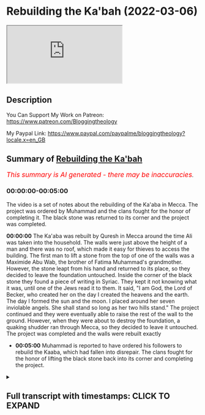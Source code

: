 # Rebuilding the Ka'bah (2022-03-06)

<iframe loading='lazy' allow='autoplay' src='https://www.youtube.com/embed/Maihu1XOM6U'></iframe>

## Description

You Can Support My Work on Patreon:
https://www.patreon.com/Bloggingtheology

My Paypal Link: 
https://www.paypal.com/paypalme/bloggingtheology?locale.x=en_GB

## Summary of [Rebuilding the Ka'bah](https://www.youtube.com/watch?v=Maihu1XOM6U)


*<span style="color:red; font-size:125%">This summary is AI generated - there may be inaccuracies</span>. [](/)*

### <a onclick="modifyYTiframeseektime('0')">00:00:00-00:05:00</a>

The video is a set of notes about the rebuilding of the Ka'aba in Mecca. The project was ordered by Muhammad and the clans fought for the honor of completing it. The black stone was returned to its corner and the project was completed.

**<a onclick="modifyYTiframeseektime('0')">00:00:00</a>** The Ka'aba was rebuilt by Quresh in Mecca around the time Ali was taken into the household. The walls were just above the height of a man and there was no roof, which made it easy for thieves to access the building. The first man to lift a stone from the top of one of the walls was a Maximide Abu Wab, the brother of Fatima Muhammad's grandmother. However, the stone leapt from his hand and returned to its place, so they decided to leave the foundation untouched. Inside the corner of the black stone they found a piece of writing in Syriac. They kept it not knowing what it was, until one of the Jews read it to them. It said, "I am God, the Lord of Becker, who created her on the day I created the heavens and the earth. The day I formed the sun and the moon. I placed around her seven inviolable angels. She shall stand so long as her two hills stand." The project continued and they were eventually able to raise the rest of the wall to the ground. However, when they were about to destroy the foundation, a quaking shudder ran through Mecca, so they decided to leave it untouched. The project was completed and the walls were rebuilt exactly
* **<a onclick="modifyYTiframeseektime('300')">00:05:00</a>** Muhammad is reported to have ordered his followers to rebuild the Kaaba, which had fallen into disrepair. The clans fought for the honor of lifting the black stone back into its corner and completing the project.

<details><summary><h2>Full transcript with timestamps: CLICK TO EXPAND</h2></summary>

<a onclick="modifyYTiframeseektime('4')">0:00:04</a> in the last episode we read of the  
<a onclick="modifyYTiframeseektime('6')">0:00:06</a> introduction of zaid and ali into the  
<a onclick="modifyYTiframeseektime('9')">0:00:09</a> household of muhammad upon him the peace  
<a onclick="modifyYTiframeseektime('12')">0:00:12</a> and in this episode we will read about  
<a onclick="modifyYTiframeseektime('14')">0:00:14</a> the rebuilding of the kaaba and i  
<a onclick="modifyYTiframeseektime('17')">0:00:17</a> continue to read from muhammad his life  
<a onclick="modifyYTiframeseektime('20')">0:00:20</a> based on the earliest sources by martin  
<a onclick="modifyYTiframeseektime('23')">0:00:23</a> lings  
<a onclick="modifyYTiframeseektime('24')">0:00:24</a> chapter 14 the rebuilding of the  
<a onclick="modifyYTiframeseektime('28')">0:00:28</a> kaaba somewhat before these last mention  
<a onclick="modifyYTiframeseektime('32')">0:00:32</a> happenings about the time when ali was  
<a onclick="modifyYTiframeseektime('35')">0:00:35</a> taken into the household when muhammad  
<a onclick="modifyYTiframeseektime('37')">0:00:37</a> was 35 years old quresh decided to  
<a onclick="modifyYTiframeseektime('41')">0:00:41</a> rebuild the kaaba  
<a onclick="modifyYTiframeseektime('43')">0:00:43</a> as it then stood the walls were just  
<a onclick="modifyYTiframeseektime('45')">0:00:45</a> above the height of a man and there was  
<a onclick="modifyYTiframeseektime('48')">0:00:48</a> no roof which meant that even when the  
<a onclick="modifyYTiframeseektime('50')">0:00:50</a> door was locked access was easy and  
<a onclick="modifyYTiframeseektime('54')">0:00:54</a> recently there had been a theft of some  
<a onclick="modifyYTiframeseektime('57')">0:00:57</a> of its treasure which was stowed in a  
<a onclick="modifyYTiframeseektime('59')">0:00:59</a> vault that had been dug inside the  
<a onclick="modifyYTiframeseektime('62')">0:01:02</a> building for that purpose  
<a onclick="modifyYTiframeseektime('65')">0:01:05</a> they already had all the wood that was  
<a onclick="modifyYTiframeseektime('67')">0:01:07</a> needed for the roof the ship of a greek  
<a onclick="modifyYTiframeseektime('70')">0:01:10</a> merchant had been driven ashore and  
<a onclick="modifyYTiframeseektime('72')">0:01:12</a> wrecked beyond repair at jeddah  
<a onclick="modifyYTiframeseektime('75')">0:01:15</a> so they had taken its timbers to serve  
<a onclick="modifyYTiframeseektime('78')">0:01:18</a> as rafters  
<a onclick="modifyYTiframeseektime('80')">0:01:20</a> and there happened to be in mecca at  
<a onclick="modifyYTiframeseektime('82')">0:01:22</a> that time a copt who was a skilled  
<a onclick="modifyYTiframeseektime('85')">0:01:25</a> carpenter  
<a onclick="modifyYTiframeseektime('86')">0:01:26</a> but such was their ore of the kaaba that  
<a onclick="modifyYTiframeseektime('90')">0:01:30</a> they hesitated to lay hands on it  
<a onclick="modifyYTiframeseektime('93')">0:01:33</a> their plan was to demolish its walls  
<a onclick="modifyYTiframeseektime('96')">0:01:36</a> which were built of loose stones and to  
<a onclick="modifyYTiframeseektime('99')">0:01:39</a> rebuild it all together  
<a onclick="modifyYTiframeseektime('101')">0:01:41</a> but they were afraid of incurring the  
<a onclick="modifyYTiframeseektime('103')">0:01:43</a> guilt of sacrilege  
<a onclick="modifyYTiframeseektime('105')">0:01:45</a> and their hesitation was greatly  
<a onclick="modifyYTiframeseektime('108')">0:01:48</a> increased by the appearance of a large  
<a onclick="modifyYTiframeseektime('110')">0:01:50</a> snake which had taken to coming every  
<a onclick="modifyYTiframeseektime('113')">0:01:53</a> day out of the vault to sun itself  
<a onclick="modifyYTiframeseektime('115')">0:01:55</a> against a wall of the kaaba  
<a onclick="modifyYTiframeseektime('119')">0:01:59</a> if anyone approached it would rear its  
<a onclick="modifyYTiframeseektime('122')">0:02:02</a> head and hiss with gaping jaws and they  
<a onclick="modifyYTiframeseektime('125')">0:02:05</a> were terrified of it  
<a onclick="modifyYTiframeseektime('128')">0:02:08</a> but one day while it was sunning itself  
<a onclick="modifyYTiframeseektime('131')">0:02:11</a> god sent against it an eagle which  
<a onclick="modifyYTiframeseektime('134')">0:02:14</a> seized it and flew away with it  
<a onclick="modifyYTiframeseektime('137')">0:02:17</a> so quresh said among themselves  
<a onclick="modifyYTiframeseektime('140')">0:02:20</a> now we may indeed hope that god is  
<a onclick="modifyYTiframeseektime('142')">0:02:22</a> pleased with our intent  
<a onclick="modifyYTiframeseektime('145')">0:02:25</a> we have a craftsman whose heart is with  
<a onclick="modifyYTiframeseektime('148')">0:02:28</a> us and we have wood  
<a onclick="modifyYTiframeseektime('150')">0:02:30</a> and god hath rid us of this serpent  
<a onclick="modifyYTiframeseektime('155')">0:02:35</a> the first man to lift a stone from the  
<a onclick="modifyYTiframeseektime('157')">0:02:37</a> top of one of the walls was a maximide  
<a onclick="modifyYTiframeseektime('161')">0:02:41</a> abu wab the brother of fatima muhammad's  
<a onclick="modifyYTiframeseektime('164')">0:02:44</a> grandmother but no sooner had it been  
<a onclick="modifyYTiframeseektime('167')">0:02:47</a> lifted than the stone leapt from its  
<a onclick="modifyYTiframeseektime('169')">0:02:49</a> hand and returned to its place  
<a onclick="modifyYTiframeseektime('172')">0:02:52</a> whereupon all drew back from the kaaba  
<a onclick="modifyYTiframeseektime('175')">0:02:55</a> afraid to proceed with the work  
<a onclick="modifyYTiframeseektime('179')">0:02:59</a> the chief of the maxim walid son of the  
<a onclick="modifyYTiframeseektime('182')">0:03:02</a> now dead moghira took up a pickaxe and  
<a onclick="modifyYTiframeseektime('186')">0:03:06</a> said  
<a onclick="modifyYTiframeseektime('186')">0:03:06</a> i will begin raising for you  
<a onclick="modifyYTiframeseektime('189')">0:03:09</a> and going to the kaaba he said oh god  
<a onclick="modifyYTiframeseektime('192')">0:03:12</a> fear not o god we intend not but good  
<a onclick="modifyYTiframeseektime('197')">0:03:17</a> thereupon he knocked down part of the  
<a onclick="modifyYTiframeseektime('199')">0:03:19</a> war between the blackstone and the  
<a onclick="modifyYTiframeseektime('201')">0:03:21</a> yemenite corner that is the south  
<a onclick="modifyYTiframeseektime('204')">0:03:24</a> easterly wall  
<a onclick="modifyYTiframeseektime('206')">0:03:26</a> but the rest of the people held back  
<a onclick="modifyYTiframeseektime('209')">0:03:29</a> let us wait and see they said if he be  
<a onclick="modifyYTiframeseektime('212')">0:03:32</a> smitten we will raise no more of it but  
<a onclick="modifyYTiframeseektime('215')">0:03:35</a> restore it even as it was  
<a onclick="modifyYTiframeseektime('218')">0:03:38</a> but if he is not smitten then god is  
<a onclick="modifyYTiframeseektime('221')">0:03:41</a> pleased with our work and we will raise  
<a onclick="modifyYTiframeseektime('223')">0:03:43</a> it all to the ground  
<a onclick="modifyYTiframeseektime('227')">0:03:47</a> the night passed without mishap and  
<a onclick="modifyYTiframeseektime('229')">0:03:49</a> waled was again at work early next  
<a onclick="modifyYTiframeseektime('232')">0:03:52</a> morning so the others joined him  
<a onclick="modifyYTiframeseektime('235')">0:03:55</a> and when the wars were all down as far  
<a onclick="modifyYTiframeseektime('237')">0:03:57</a> as the foundation of abraham they came  
<a onclick="modifyYTiframeseektime('240')">0:04:00</a> upon large greenish cobblestones like  
<a onclick="modifyYTiframeseektime('244')">0:04:04</a> the humps of camels placed side by side  
<a onclick="modifyYTiframeseektime('248')">0:04:08</a> a man put a crowbar between two of these  
<a onclick="modifyYTiframeseektime('250')">0:04:10</a> stones to level one of them out  
<a onclick="modifyYTiframeseektime('253')">0:04:13</a> but at the first movement of the stone a  
<a onclick="modifyYTiframeseektime('256')">0:04:16</a> quaking shudder ran through the whole of  
<a onclick="modifyYTiframeseektime('259')">0:04:19</a> mecca  
<a onclick="modifyYTiframeseektime('260')">0:04:20</a> and they took it as a sign that they  
<a onclick="modifyYTiframeseektime('262')">0:04:22</a> must leave that foundation undisturbed  
<a onclick="modifyYTiframeseektime('267')">0:04:27</a> inside the corner of the black stone  
<a onclick="modifyYTiframeseektime('269')">0:04:29</a> they had found a piece of writing in  
<a onclick="modifyYTiframeseektime('271')">0:04:31</a> syriac  
<a onclick="modifyYTiframeseektime('272')">0:04:32</a> they kept it not knowing what it was  
<a onclick="modifyYTiframeseektime('275')">0:04:35</a> until one of the jews read it to them  
<a onclick="modifyYTiframeseektime('278')">0:04:38</a> i am god the lord of becker i created  
<a onclick="modifyYTiframeseektime('282')">0:04:42</a> her the day i created the heavens and  
<a onclick="modifyYTiframeseektime('285')">0:04:45</a> the earth the day i formed the sun and  
<a onclick="modifyYTiframeseektime('288')">0:04:48</a> the moon and i placed round about her  
<a onclick="modifyYTiframeseektime('291')">0:04:51</a> seven inviolable angels  
<a onclick="modifyYTiframeseektime('294')">0:04:54</a> she shall stand so long as her two hills  
<a onclick="modifyYTiframeseektime('297')">0:04:57</a> stand  
<a onclick="modifyYTiframeseektime('298')">0:04:58</a> blessed for her people with milk and  
<a onclick="modifyYTiframeseektime('301')">0:05:01</a> water  
<a onclick="modifyYTiframeseektime('303')">0:05:03</a> another piece of writing was found  
<a onclick="modifyYTiframeseektime('305')">0:05:05</a> beneath the station of abraham  
<a onclick="modifyYTiframeseektime('308')">0:05:08</a> a small rock near the door of the kaaba  
<a onclick="modifyYTiframeseektime('311')">0:05:11</a> which bears the miraculous print of his  
<a onclick="modifyYTiframeseektime('313')">0:05:13</a> foot  
<a onclick="modifyYTiframeseektime('314')">0:05:14</a> it reads  
<a onclick="modifyYTiframeseektime('315')">0:05:15</a> mecca is the holy house of god her  
<a onclick="modifyYTiframeseektime('318')">0:05:18</a> sustenance cometh unto her from three  
<a onclick="modifyYTiframeseektime('322')">0:05:22</a> directions  
<a onclick="modifyYTiframeseektime('323')">0:05:23</a> let not her people be the first to  
<a onclick="modifyYTiframeseektime('326')">0:05:26</a> profane her  
<a onclick="modifyYTiframeseektime('329')">0:05:29</a> quraish now gathered more stones in  
<a onclick="modifyYTiframeseektime('331')">0:05:31</a> addition to those they already had so as  
<a onclick="modifyYTiframeseektime('334')">0:05:34</a> to increase the height of the building  
<a onclick="modifyYTiframeseektime('338')">0:05:38</a> they worked separately clan by clan  
<a onclick="modifyYTiframeseektime('340')">0:05:40</a> until the walls were high enough for the  
<a onclick="modifyYTiframeseektime('343')">0:05:43</a> black stone to be built once more into  
<a onclick="modifyYTiframeseektime('346')">0:05:46</a> its corner  
<a onclick="modifyYTiframeseektime('348')">0:05:48</a> then a violent disagreement broke out  
<a onclick="modifyYTiframeseektime('351')">0:05:51</a> amongst them  
<a onclick="modifyYTiframeseektime('353')">0:05:53</a> for each clan wanted the honor of  
<a onclick="modifyYTiframeseektime('355')">0:05:55</a> lifting it into its place  
<a onclick="modifyYTiframeseektime('358')">0:05:58</a> the deadlock lasted for four or five  
<a onclick="modifyYTiframeseektime('361')">0:06:01</a> days and the tension had increased to  
<a onclick="modifyYTiframeseektime('364')">0:06:04</a> the point of alliances being made and  
<a onclick="modifyYTiframeseektime('366')">0:06:06</a> preparations for battle begun  
<a onclick="modifyYTiframeseektime('369')">0:06:09</a> where the oldest man present pointed to  
<a onclick="modifyYTiframeseektime('372')">0:06:12</a> a solution  
<a onclick="modifyYTiframeseektime('375')">0:06:15</a> oh men of course she said take as  
<a onclick="modifyYTiframeseektime('378')">0:06:18</a> arbiter between you about that which  
<a onclick="modifyYTiframeseektime('381')">0:06:21</a> wherein ye differ the first man who  
<a onclick="modifyYTiframeseektime('384')">0:06:24</a> shall enter in through the gate of this  
<a onclick="modifyYTiframeseektime('387')">0:06:27</a> mosque  
<a onclick="modifyYTiframeseektime('388')">0:06:28</a> the precinct round the kaaba was called  
<a onclick="modifyYTiframeseektime('391')">0:06:31</a> a mosque in arabic masjid a place of  
<a onclick="modifyYTiframeseektime('395')">0:06:35</a> prostration because the right of  
<a onclick="modifyYTiframeseektime('397')">0:06:37</a> prostrating oneself to god in the  
<a onclick="modifyYTiframeseektime('400')">0:06:40</a> direction of the holy house had been  
<a onclick="modifyYTiframeseektime('402')">0:06:42</a> performed there since the time of  
<a onclick="modifyYTiframeseektime('405')">0:06:45</a> abraham and ishmael  
<a onclick="modifyYTiframeseektime('408')">0:06:48</a> they agreed to follow the old man's  
<a onclick="modifyYTiframeseektime('410')">0:06:50</a> council and the first man to enter the  
<a onclick="modifyYTiframeseektime('412')">0:06:52</a> mosque was muhammad  
<a onclick="modifyYTiframeseektime('415')">0:06:55</a> who had just returned to mecca after an  
<a onclick="modifyYTiframeseektime('418')">0:06:58</a> absence  
<a onclick="modifyYTiframeseektime('419')">0:06:59</a> the sight of him produced an immediate  
<a onclick="modifyYTiframeseektime('422')">0:07:02</a> and spontaneous recognition that here  
<a onclick="modifyYTiframeseektime('425')">0:07:05</a> was the right person for the task  
<a onclick="modifyYTiframeseektime('428')">0:07:08</a> and his arrival was greeted by  
<a onclick="modifyYTiframeseektime('430')">0:07:10</a> exclamations and murmurs of satisfaction  
<a onclick="modifyYTiframeseektime('434')">0:07:14</a> it is said some we accept his judgment  
<a onclick="modifyYTiframeseektime('439')">0:07:19</a> said others  
<a onclick="modifyYTiframeseektime('440')">0:07:20</a> it is muhammad  
<a onclick="modifyYTiframeseektime('442')">0:07:22</a> when he explained the matter to him he  
<a onclick="modifyYTiframeseektime('445')">0:07:25</a> said  
<a onclick="modifyYTiframeseektime('446')">0:07:26</a> bring me a cloak  
<a onclick="modifyYTiframeseektime('449')">0:07:29</a> and when they brought it he spread it on  
<a onclick="modifyYTiframeseektime('451')">0:07:31</a> the ground and taking up the black stone  
<a onclick="modifyYTiframeseektime('454')">0:07:34</a> he laid it on the middle of the garment  
<a onclick="modifyYTiframeseektime('458')">0:07:38</a> let each clan take hold of the border of  
<a onclick="modifyYTiframeseektime('462')">0:07:42</a> the cloak he said then lifted up all of  
<a onclick="modifyYTiframeseektime('466')">0:07:46</a> you together  
<a onclick="modifyYTiframeseektime('468')">0:07:48</a> and when he had raised it to the right  
<a onclick="modifyYTiframeseektime('470')">0:07:50</a> to right height he took the stone and  
<a onclick="modifyYTiframeseektime('473')">0:07:53</a> placed it in the corner with his own  
<a onclick="modifyYTiframeseektime('476')">0:07:56</a> hands and the building was continued and  
<a onclick="modifyYTiframeseektime('481')">0:08:01</a> completed  
<a onclick="modifyYTiframeseektime('482')">0:08:02</a> above it  
<a onclick="modifyYTiframeseektime('484')">0:08:04</a> that was chapter 14  
<a onclick="modifyYTiframeseektime('486')">0:08:06</a> the rebuilding of the kaaba until next  
<a onclick="modifyYTiframeseektime('489')">0:08:09</a> time  

</details>
